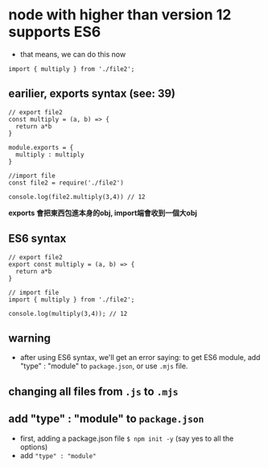 # node with higher than version 12 supports ES6
- that means, we can do this now
```
import { multiply } from './file2';
```

## earilier, exports syntax (see: 39)
```
// export file2
const multiply = (a, b) => {
  return a*b
}

module.exports = {
  multiply : multiply
}

//import file
const file2 = require('./file2')

console.log(file2.multiply(3,4)) // 12

```
**exports 會把東西包進本身的obj, import端會收到一個大obj**



## ES6 syntax
```
// export file2
export const multiply = (a, b) => {
  return a*b
}

// import file
import { multiply } from './file2';

console.log(multiply(3,4)); // 12
```

## warning
- after using ES6 syntax, we'll get an error saying: to get ES6 module, add "type" : "module" to ```package.json```, or use ```.mjs``` file.

## changing all files from ```.js``` to ```.mjs```

## add "type" : "module" to ```package.json```
- first, adding a package.json file
```$ npm init -y``` (say yes to all the options)
- add ```"type" : "module"```

